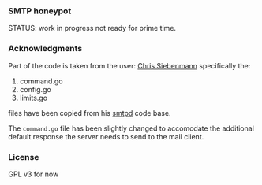 ### SMTP honeypot

STATUS: work in progress not ready for prime time.

### Acknowledgments

Part of the code is taken from the user: [Chris Siebenmann](https://github.com/siebenmann) specifically the:

1. command.go
2. config.go
3. limits.go

files have been copied from his [smtpd](https://github.com/siebenmann/smtpd) code base.

The `command.go` file has been slightly changed to accomodate the additional default response the server needs to send to the mail client.

### License

GPL v3 for now